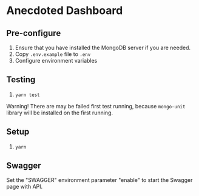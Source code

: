 # Anecdoted Dashboard

## Pre-configure

1. Ensure that you have installed the MongoDB server if you are needed.
2. Copy `.env.example` file to `.env`
3. Configure environment variables

## Testing

1. `yarn test`

Warning! There are may be failed first test running, because `mongo-unit` library will be installed on the first running.

## Setup

1. `yarn`

## Swagger

Set the "SWAGGER" environment parameter "enable" to start the Swagger page with API.
